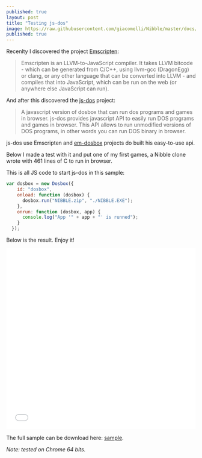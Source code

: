 ```yaml
---
published: true
layout: post
title: "Testing js-dos"
image: https://raw.githubusercontent.com/giacomelli/Nibble/master/docs/screenshots/nibble_002.png
published: true
---
```

Recenlty I discovered the project [Emscripten](https://github.com/kripken/emscripten):

> Emscripten is an LLVM-to-JavaScript compiler. It takes LLVM bitcode - which can be generated from C/C++, using llvm-gcc (DragonEgg) or clang, or any other language that can be converted into LLVM - and compiles that into JavaScript, which can be run on the web (or anywhere else JavaScript can run).

And after this discovered the [js-dos](https://js-dos.com) project:

> A javascript version of dosbox that can run dos programs and games in browser.
> js-dos provides javascript API to easily run DOS programs and games in browser. This API allows to run unmodified versions of DOS programs, in other words you can run DOS binary in browser.

js-dos use Emscripten and [em-dosbox](https://github.com/dreamlayers/em-dosbox) projects do built his easy-to-use api.

Below I made a test with it and put one of my first games, a Nibble clone wrote with 461 lines of C to run in browser.

This is all JS code to start js-dos in this sample:

```js
var dosbox = new Dosbox({
    id: "dosbox",
    onload: function (dosbox) {
      dosbox.run("NIBBLE.zip", "./NIBBLE.EXE");
    },
    onrun: function (dosbox, app) {
      console.log("App '" + app + "' is runned");
    }
  });
```

Below is the result. Enjoy it!

<iframe width="100%" height="480" src="../labs/testing-js-dos/nibble.html" frameborder="0" allowfullscreen></iframe>

The full sample can be download here: [sample](../labs/testing-js-dos/sample.zip).

*Note: tested on Chrome 64 bits.*



